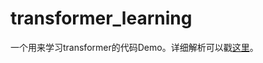 # transformer_learning
一个用来学习transformer的代码Demo。详细解析可以戳[这里](https://zhuanlan.zhihu.com/p/687424025)。

